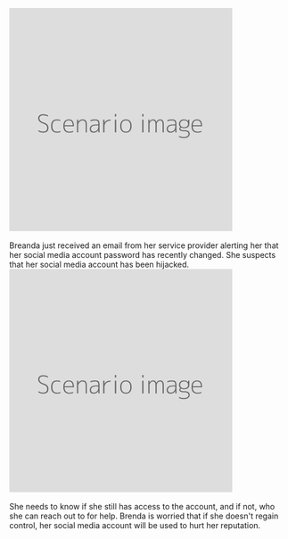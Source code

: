 ![](scenario.png)

Breanda just received an email from her service provider alerting her that her social media account password has recently changed. She suspects that her social media account has been hijacked.
<br>
![](scenario.png)

She needs to know if she still has access to the account, and if not, who she can reach out to for help. Brenda is worried that if she doesn't regain control, her social media account will be used to hurt her reputation.
